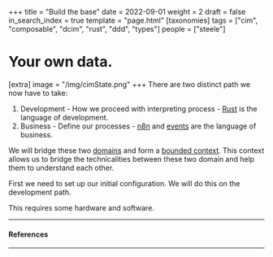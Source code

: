 +++
title = "Build the base"
date = 2022-09-01
weight = 2
draft = false
in_search_index = true
template = "page.html"
[taxonomies]
  tags = ["cim", "composable", "dcim", "rust", "ddd", "types"]
  people = ["steele"]

# Your own data.
[extra]
image = "/img/cimState.png"
+++
There are two distinct path we now have to take:
  1. Development
    - How we proceed with interpreting process
    - [Rust](/library/rust) is the language of development.
  2. Business
    - Define our processes 
    - [n8n](/library/n8n) and [events](/library/events) are the language of business.

We will bridge these two [domains](/library/domain) and form a [bounded context](/library/bounded-context). This context allows us to bridge the technicalities between these two domain and help them to understand each other.

First we need to set up our initial configuration. We will do this on the development path.

This requires some hardware and software.



---

#### References

---